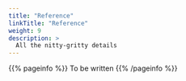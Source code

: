 ```yaml
---
title: "Reference"
linkTitle: "Reference"
weight: 9
description: >
  All the nitty-gritty details
---
```


{{% pageinfo %}}
To be written
{{% /pageinfo %}}

